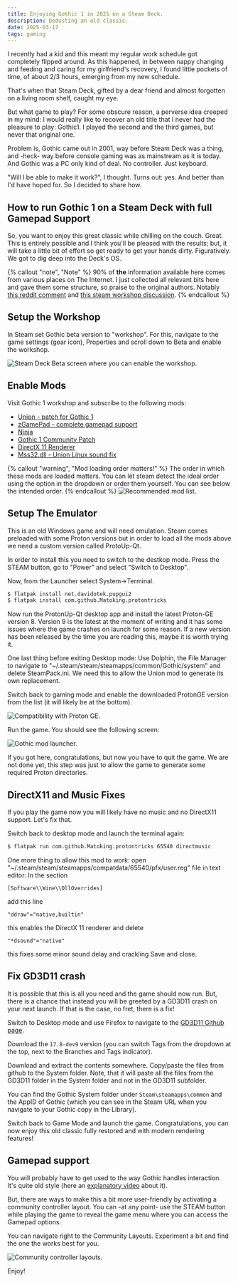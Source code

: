 ```yaml
---
title: Enjoying Gothic 1 in 2025 on a Steam Deck.
description: Dedusting an old classic.
date: 2025-03-17
tags: gaming
---
```

I recently had a kid and this meant my regular work schedule got completely flipped around. As this happened, in between nappy changing and feeding and caring for my girlfriend's recovery, I found little pockets of time, of about 2/3 hours, emerging from my new schedule.

That's when that Steam Deck, gifted by a dear friend and almost forgotten on a living room shelf, caught my eye.

But what game to play? For some obscure reason, a perverse idea creeped in my mind: I would really like to recover an old title that I never had the pleasure to play: Gothic1. I played the second and the third games, but never that original one.

Problem is, Gothic came out in 2001, way before Steam Deck was a thing, and -heck- way before console gaming was as mainstream as it is today. And Gothic was a PC only kind of deal. No controller. Just keyboard.

"Will I be able to make it work?", I thought. Turns out: yes. And better than I'd have hoped for. So I decided to share how.

## How to run Gothic 1 on a Steam Deck with full Gamepad Support

So, you want to enjoy this great classic while chilling on the couch. Great. This is entirely possible and I think you'll be pleased with the results; but, it will take a little bit of effort so get ready to get your hands dirty. Figuratively. We got to dig deep into the Deck's OS.

{% callout "note", "Note" %}
90% of **the** information available here comes from various places on The Internet. I just collected all relevant bits here and gave them some structure, so praise to the original authors. Notably [this reddit comment](https://www.reddit.com/r/SteamDeck/comments/uxtomx/comment/ia92wm7/) and [this steam workshop discussion](https://steamcommunity.com/workshop/filedetails/discussion/2791606767/592891465952152936/).
{% endcallout %}

## Setup the Workshop

In Steam set Gothic beta version to "workshop". For this, navigate to the game settings (gear icon), Properties and scroll down to Beta and enable the workshop.

<img src="./steam_beta_screen.jpg" alt="Steam Deck Beta screen where you can enable the workshop.">

## Enable Mods
Visit Gothic 1 workshop and subscribe to the following mods:

- [Union - patch for Gothic 1](https://steamcommunity.com/sharedfiles/filedetails/?id=2787491081)
- [zGamePad - complete gamepad support](https://steamcommunity.com/sharedfiles/filedetails/?id=2793930041)
- [Ninja](https://steamcommunity.com/sharedfiles/filedetails/?id=2786936496)
- [Gothic 1 Community Patch](https://steamcommunity.com/sharedfiles/filedetails/?id=2789245548)
- [DirectX 11 Renderer](https://steamcommunity.com/sharedfiles/filedetails/?id=2791606767)
- [Mss32.dll - Union Linux sound fix](https://steamcommunity.com/sharedfiles/filedetails/?id=2813524957)

{% callout "warning", "Mod loading order matters!" %}
The order in which these mods are loaded matters. You can let steam detect the ideal order using the option in the dropdown or order them yourself. You can see below the intended order.
{% endcallout %}
<img src="./steam_workshop_screen.jpg" alt="Recommended mod list.">

## Setup The Emulator

This is an old Windows game and will need emulation. Steam comes preloaded with some Proton versions but in order to load all the mods above we need a custom version called ProtoUp-Qt.

In order to install this you need to switch to the destkop mode. Press the STEAM button, go to "Power" and select "Switch to Desktop".

Now, from the Launcher select System->Terminal.

```bash
$ flatpak install net.davidotek.pupgui2
$ flatpak install com.github.Matoking.protontricks
```

Now run the ProtonUp-Qt desktop app and install the latest Proton-GE version 8. Version 9 is the latest at the moment of writing and it has some issues where the game crashes on launch for some reason. If a new version has been released by the time you are reading this, maybe it is worth trying it.

One last thing before exiting Desktop mode: Use Dolphin, the File Manager to navigate to "~/.steam/steam/steamapps/common/Gothic/system" and delete SteamPack.ini. We need this to allow the Union mod to generate its own replacement.

Switch back to gaming mode and enable the downloaded ProtonGE version from the list (it will likely be at the bottom).

<img src="./steam_proton.jpg" alt="Compatibility with Proton GE.">

Run the game. You should see the following screen:

<img src="./steam_gothic_modscreen.jpg" alt="Gothic mod launcher.">

If you got here, congratulations, but now you have to quit the game. We are not done yet, this step was just to allow the game to generate some required Proton directories.

## DirectX11 and Music Fixes

If you play the game now you will likely have no music and no DirectX11 support. Let's fix that.

Switch back to desktop mode and launch the terminal again:

```bash
$ flatpak run com.github.Matoking.protontricks 65540 directmusic
```

One more thing to allow this mod to work: open "~/.steam/steam/steamapps/compatdata/65540/pfx/user.reg" file in text editor:
In the section

```[Software\\Wine\\DllOverrides]```

add this line

```"ddraw"="native,builtin"```

this enables the DirectX 11 renderer
and delete

```"*dsound"="native"```

this fixes some minor sound delay and crackling
Save and close.

## Fix GD3D11 crash
It is possible that this is all you need and the game should now run. But, there is a chance that instead you will be greeted by a GD3D11 crash on your next launch. If that is the case, no fret, there is a fix!

Switch to Desktop mode and use Firefox to navigate to the [GD3D11 Github page](https://github.com/kirides/GD3D11).

Download the `17.8-dev9` version (you can switch Tags from the dropdown at the top, next to the Branches and Tags indicator).

Download and extract the contents somewhere. Copy/paste the files from github to the System folder. Note, that it will paste all the files from the GD3D11 folder in the System folder and not in the GD3D11 subfolder.

You can find the Gothic System folder under `Steam\steamapps\common` and the AppID of Gothic (which you can see in the Steam URL when you navigate to your Gothic copy in the Library).

Switch back to Game Mode and launch the game. Congratulations, you can now enjoy this old classic fully restored and with modern rendering features!

## Gamepad support
You will probably have to get used to the way Gothic handles interaction. It's quite old style (here an [explanatory video](https://www.youtube.com/watch?v=n_vIs-kavqI) about it).

But, there are ways to make this a bit more user-friendly by activating a community controller layout. You can -at any point- use the STEAM button while playing the game to reveal the game menu where you can access the Gamepad options.

You can navigate right to the Community Layouts. Experiment a bit and find the one the works best for you.

<img src="./steam_controller_layout.jpg" alt="Community controller layouts.">

Enjoy!